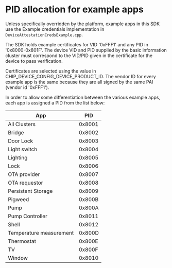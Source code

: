 # PID allocation for example apps

Unless specifically overridden by the platform, example apps in this SDK use the
Example credentials implementation in `DeviceAttestationCredsExample.cpp`.

The SDK holds example certificates for VID '0xFFF1' and any PID in
'0x8000-0x801F'. The device VID and PID supplied by the basic information
cluster must correspond to the VID/PID given in the certificate for the device
to pass verification.

Certificates are selected using the value in
CHIP_DEVICE_CONFIG_DEVICE_PRODUCT_ID. The vendor ID for every example app is the
same because they are all signed by the same PAI (vendor id '0xFFF1').

In order to allow some differentiation between the various example apps, each
app is assigned a PID from the list below:

| App                     | PID    |
| ----------------------- | ------ |
| All Clusters            | 0x8001 |
| Bridge                  | 0x8002 |
| Door Lock               | 0x8003 |
| Light switch            | 0x8004 |
| Lighting                | 0x8005 |
| Lock                    | 0x8006 |
| OTA provider            | 0x8007 |
| OTA requestor           | 0x8008 |
| Persistent Storage      | 0x8009 |
| Pigweed                 | 0x800B |
| Pump                    | 0x800A |
| Pump Controller         | 0x8011 |
| Shell                   | 0x8012 |
| Temperature measurement | 0x800D |
| Thermostat              | 0x800E |
| TV                      | 0x800F |
| Window                  | 0x8010 |
